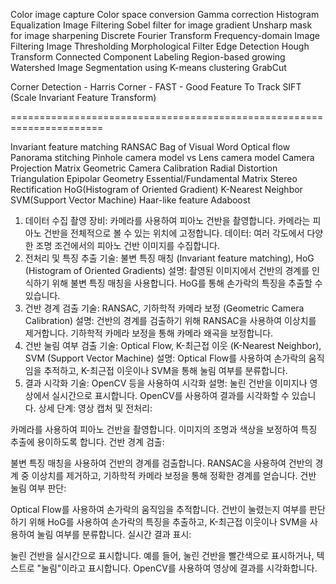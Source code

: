 Color image capture
Color space conversion
Gamma correction
Histogram Equalization
Image Filtering
Sobel filter for image gradient
Unsharp mask for image sharpening
Discrete Fourier Transform
Frequency-domain Image Filtering
Image Thresholding
Morphological Filter
Edge Detection
Hough Transform
Connected Component Labeling
Region-based growing
Watershed
Image Segmentation using K-means clustering
GrabCut

Corner Detection
	- Harris Corner
	- FAST
	- Good Feature To Track
SIFT (Scale Invariant Feature Transform)

======================================================================

Invariant feature matching
RANSAC
Bag of Visual Word
Optical flow
Panorama stitching
Pinhole camera model vs Lens camera model
Camera Projection Matrix
Geometric Camera Calibration
Radial Distortion
Triangulation
Epipolar Geometry
Essential/Fundamental Matrix
Stereo Rectification
HoG(Histogram of Oriented Gradient)
K-Nearest Neighbor
SVM(Support Vector Machine)
Haar-like feature
Adaboost
 
 
 
 
 
1. 데이터 수집
촬영 장비: 카메라를 사용하여 피아노 건반을 촬영합니다. 카메라는 피아노 건반을 전체적으로 볼 수 있는 위치에 고정합니다.
데이터: 여러 각도에서 다양한 조명 조건에서의 피아노 건반 이미지를 수집합니다.
2. 전처리 및 특징 추출
기술: 불변 특징 매칭 (Invariant feature matching), HoG (Histogram of Oriented Gradients)
설명: 촬영된 이미지에서 건반의 경계를 인식하기 위해 불변 특징 매칭을 사용합니다. HoG를 통해 손가락의 특징을 추출할 수 있습니다.
3. 건반 경계 검출
기술: RANSAC, 기하학적 카메라 보정 (Geometric Camera Calibration)
설명: 건반의 경계를 검출하기 위해 RANSAC을 사용하여 이상치를 제거합니다. 기하학적 카메라 보정을 통해 카메라 왜곡을 보정합니다.
4. 건반 눌림 여부 검출
기술: Optical Flow, K-최근접 이웃 (K-Nearest Neighbor), SVM (Support Vector Machine)
설명: Optical Flow를 사용하여 손가락의 움직임을 추적하고, K-최근접 이웃이나 SVM을 통해 눌림 여부를 분류합니다.
5. 결과 시각화
기술: OpenCV 등을 사용하여 시각화
설명: 눌린 건반을 이미지나 영상에서 실시간으로 표시합니다. OpenCV를 사용하여 결과를 시각화할 수 있습니다.
상세 단계:
영상 캡처 및 전처리:

카메라를 사용하여 피아노 건반을 촬영합니다.
이미지의 조명과 색상을 보정하여 특징 추출에 용이하도록 합니다.
건반 경계 검출:

불변 특징 매칭을 사용하여 건반의 경계를 검출합니다.
RANSAC을 사용하여 건반의 경계 중 이상치를 제거하고, 기하학적 카메라 보정을 통해 정확한 경계를 얻습니다.
건반 눌림 여부 판단:

Optical Flow를 사용하여 손가락의 움직임을 추적합니다.
건반이 눌렸는지 여부를 판단하기 위해 HoG를 사용하여 손가락의 특징을 추출하고, K-최근접 이웃이나 SVM을 사용하여 눌림 여부를 분류합니다.
실시간 결과 표시:

눌린 건반을 실시간으로 표시합니다. 예를 들어, 눌린 건반을 빨간색으로 표시하거나, 텍스트로 "눌림"이라고 표시합니다.
OpenCV를 사용하여 영상에 결과를 시각화합니다.